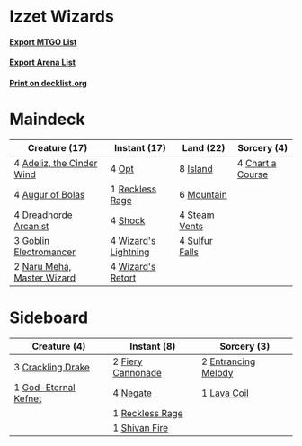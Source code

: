 # Izzet Wizards

#### [Export MTGO List](../collection/Izzet%20Wizards/Izzet%20Wizards.txt)
#### [Export Arena List](../collection/Izzet%20Wizards/Izzet%20Wizards_arena.txt)
#### [Print on decklist.org](http://decklist.org/?deckmain=4%09Adeliz,%20the%20Cinder%20Wind%0A4%09Augur%20of%20Bolas%0A4%09Chart%20a%20Course%0A4%09Dreadhorde%20Arcanist%0A3%09Goblin%20Electromancer%0A8%09Island%0A6%09Mountain%0A2%09Naru%20Meha,%20Master%20Wizard%0A4%09Opt%0A1%09Reckless%20Rage%0A4%09Shock%0A4%09Steam%20Vents%0A4%09Sulfur%20Falls%0A4%09Wizard's%20Lightning%0A4%09Wizard's%20Retort&deckside=3%09Crackling%20Drake%0A2%09Entrancing%20Melody%0A2%09Fiery%20Cannonade%0A1%09God-Eternal%20Kefnet%0A1%09Lava%20Coil%0A4%09Negate%0A1%09Reckless%20Rage%0A1%09Shivan%20Fire)
# Maindeck

|                                            Creature (17)                                            |                                         Instant (17)                                          |                                        Land (22)                                        |                                        Sorcery (4)                                        |
|-----------------------------------------------------------------------------------------------------|-----------------------------------------------------------------------------------------------|-----------------------------------------------------------------------------------------|-------------------------------------------------------------------------------------------|
|4 [Adeliz, the Cinder Wind](http://gatherer.wizards.com/Pages/Card/Details.aspx?multiverseid=443078) |4 [Opt](http://gatherer.wizards.com/Pages/Card/Details.aspx?multiverseid=442948)               |8 [Island](http://gatherer.wizards.com/Pages/Card/Details.aspx?multiverseid=439857)      |4 [Chart a Course](http://gatherer.wizards.com/Pages/Card/Details.aspx?multiverseid=435200)|
|4 [Augur of Bolas](http://gatherer.wizards.com/Pages/Card/Details.aspx?multiverseid=376251)          |1 [Reckless Rage](http://gatherer.wizards.com/Pages/Card/Details.aspx?multiverseid=439767)     |6 [Mountain](http://gatherer.wizards.com/Pages/Card/Details.aspx?multiverseid=439859)    |                                                                                           |
|4 [Dreadhorde Arcanist](http://gatherer.wizards.com/Pages/Card/Details.aspx?multiverseid=461052)     |4 [Shock](http://gatherer.wizards.com/Pages/Card/Details.aspx?multiverseid=129732)             |4 [Steam Vents](http://gatherer.wizards.com/Pages/Card/Details.aspx?multiverseid=405109) |                                                                                           |
|3 [Goblin Electromancer](http://gatherer.wizards.com/Pages/Card/Details.aspx?multiverseid=405244)    |4 [Wizard's Lightning](http://gatherer.wizards.com/Pages/Card/Details.aspx?multiverseid=443040)|4 [Sulfur Falls](http://gatherer.wizards.com/Pages/Card/Details.aspx?multiverseid=443135)|                                                                                           |
|2 [Naru Meha, Master Wizard](http://gatherer.wizards.com/Pages/Card/Details.aspx?multiverseid=442947)|4 [Wizard's Retort](http://gatherer.wizards.com/Pages/Card/Details.aspx?multiverseid=442963)   |                                                                                         |                                                                                           |


# Sideboard

|                                         Creature (4)                                          |                                        Instant (8)                                         |                                         Sorcery (3)                                          |
|-----------------------------------------------------------------------------------------------|--------------------------------------------------------------------------------------------|----------------------------------------------------------------------------------------------|
|3 [Crackling Drake](http://gatherer.wizards.com/Pages/Card/Details.aspx?multiverseid=452913)   |2 [Fiery Cannonade](http://gatherer.wizards.com/Pages/Card/Details.aspx?multiverseid=435297)|2 [Entrancing Melody](http://gatherer.wizards.com/Pages/Card/Details.aspx?multiverseid=435207)|
|1 [God-Eternal Kefnet](http://gatherer.wizards.com/Pages/Card/Details.aspx?multiverseid=460980)|4 [Negate](http://gatherer.wizards.com/Pages/Card/Details.aspx?multiverseid=423707)         |1 [Lava Coil](http://gatherer.wizards.com/Pages/Card/Details.aspx?multiverseid=452858)        |
|                                                                                               |1 [Reckless Rage](http://gatherer.wizards.com/Pages/Card/Details.aspx?multiverseid=439767)  |                                                                                              |
|                                                                                               |1 [Shivan Fire](http://gatherer.wizards.com/Pages/Card/Details.aspx?multiverseid=443030)    |                                                                                              |


